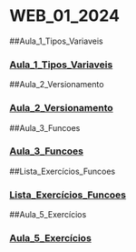 # WEB_01_2024

##Aula_1_Tipos_Variaveis

### [Aula_1_Tipos_Variaveis](./Aula_1_Tipos_Variaveis/)

##Aula_2_Versionamento

### [Aula_2_Versionamento](./Aula_2_Versionamento/)

##Aula_3_Funcoes

### [Aula_3_Funcoes](./Aula_3_Funcoes/)

##Lista_Exercícios_Funcoes

### [Lista_Exercícios_Funcoes](./Lista_Exercícios_Funcoes/)

##Aula_5_Exercícios

### [Aula_5_Exercícios](./Aula_5_Exercícios/)